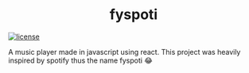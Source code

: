 <h1 align=center>
  fyspoti
</h1>

[![license](https://img.shields.io/badge/license-GPL3.0-green.svg)](https://github.com/Code-Theft-Auto/sockeyPy/blob/master/LICENSE)

A music player made in javascript using react. This project was heavily inspired by spotify thus the name fyspoti 😂
